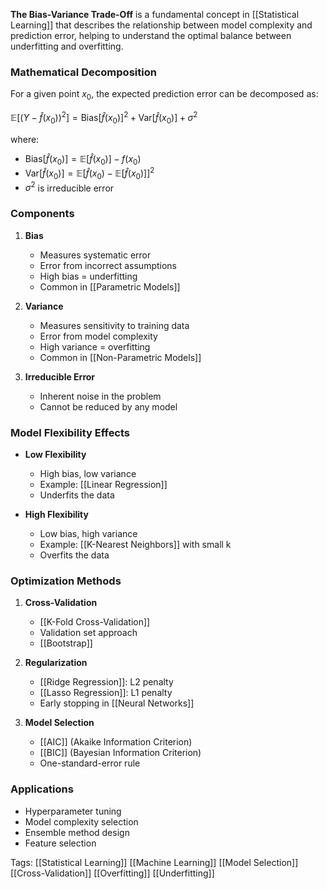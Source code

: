 **The Bias-Variance Trade-Off** is a fundamental concept in [[Statistical Learning]] that describes the relationship between model complexity and prediction error, helping to understand the optimal balance between underfitting and overfitting.

### Mathematical Decomposition
For a given point $x_0$, the expected prediction error can be decomposed as:

$\mathbb{E}[(Y - \hat{f}(x_0))^2] = \text{Bias}[\hat{f}(x_0)]^2 + \text{Var}[\hat{f}(x_0)] + \sigma^2$

where:
- $\text{Bias}[\hat{f}(x_0)] = \mathbb{E}[\hat{f}(x_0)] - f(x_0)$
- $\text{Var}[\hat{f}(x_0)] = \mathbb{E}[\hat{f}(x_0) - \mathbb{E}[\hat{f}(x_0)]]^2$
- $\sigma^2$ is irreducible error

### Components

1. **Bias**
   - Measures systematic error
   - Error from incorrect assumptions
   - High bias = underfitting
   - Common in [[Parametric Models]]

2. **Variance**
   - Measures sensitivity to training data
   - Error from model complexity
   - High variance = overfitting
   - Common in [[Non-Parametric Models]]

3. **Irreducible Error**
   - Inherent noise in the problem
   - Cannot be reduced by any model

### Model Flexibility Effects
- **Low Flexibility**
  - High bias, low variance
  - Example: [[Linear Regression]]
  - Underfits the data

- **High Flexibility**
  - Low bias, high variance
  - Example: [[K-Nearest Neighbors]] with small k
  - Overfits the data

### Optimization Methods
1. **Cross-Validation**
   - [[K-Fold Cross-Validation]]
   - Validation set approach
   - [[Bootstrap]]

2. **Regularization**
   - [[Ridge Regression]]: L2 penalty
   - [[Lasso Regression]]: L1 penalty
   - Early stopping in [[Neural Networks]]

3. **Model Selection**
   - [[AIC]] (Akaike Information Criterion)
   - [[BIC]] (Bayesian Information Criterion)
   - One-standard-error rule

### Applications
- Hyperparameter tuning
- Model complexity selection
- Ensemble method design
- Feature selection

Tags:
[[Statistical Learning]]
[[Machine Learning]]
[[Model Selection]]
[[Cross-Validation]]
[[Overfitting]]
[[Underfitting]]
